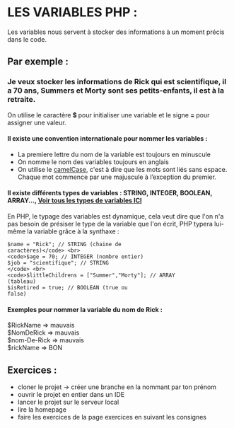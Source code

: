# LES VARIABLES PHP : 

Les variables nous servent à stocker des informations à un moment précis dans le code.

## Par exemple : 
### Je veux stocker les informations de Rick qui est scientifique, il a 70 ans, Summers et Morty sont ses petits-enfants, il est à la retraite.

On utilise le caractère <strong> $ </strong> pour initialiser une variable et le signe <strong> = </strong> pour assigner une valeur.

#### Il existe une convention internationale pour nommer les variables : 
- La premiere lettre du nom de la variable est toujours en minuscule
- On nomme le nom des variables toujours en anglais
- On utilise le [camelCase](https://wprock.fr/blog/conventions-nommage-programmation/#Conventions-Le-Camel-case), c'est à dire que les mots sont liés sans espace. Chaque mot commence par une majuscule à l’exception du premier.
  
#### Il existe différents types de variables : STRING, INTEGER, BOOLEAN, ARRAY..., [Voir tous les types de variables ICI](https://www.pierre-giraud.com/php-mysql-apprendre-coder-cours/type-donnee/) <br>
En PHP, le typage des variables est dynamique, cela veut dire que l'on n'a pas besoin de présiser le type de la variable que l'on écrit, PHP typera lui-même la variable grâce à la synthaxe : <br>  

<code>$name = "Rick"; // STRING (chaine de caractères)</code> <br>
<code>$age = 70; // INTEGER (nombre entier) </code> <br>
<code>$job = "scientifique"; // STRING </code> <br>
<code>$littleChildrens = ["Summer","Morty"];  // ARRAY (tableau)</code> <br>
<code>$isRetired = true;  // BOOLEAN (true ou false)</code> 

  
#### Exemples pour nommer la variable du nom de Rick : 

$RickName => mauvais <br>
$NomDeRick => mauvais <br>
$nom-De-Rick => mauvais <br>
$rickName => BON <br>

## Exercices : 
- cloner le projet -> créer une branche en la nommant par ton prénom
- ouvrir le projet en entier dans un IDE
- lancer le projet sur le serveur local
- lire la homepage
- faire les exercices de la page exercices en suivant les consignes